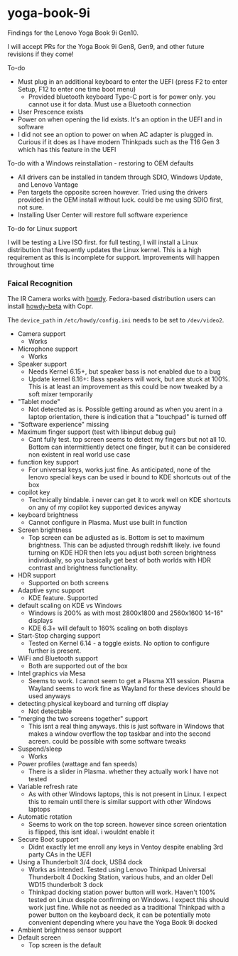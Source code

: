 # yoga-book-9i
Findings for the Lenovo Yoga Book 9i Gen10.

I will accept PRs for the Yoga Book 9i Gen8, Gen9, and other future revisions if they come!

To-do

- Must plug in an additional keyboard to enter the UEFI (press F2 to enter Setup, F12 to enter one time boot menu)
  - Provided bluetooth keyboard Type-C port is for power only. you cannot use it for data. Must use a Bluetooth connection
- User Prescence exists
- Power on when opening the lid exists. It's an option in the UEFI and in software
- I did not see an option to power on when AC adapter is plugged in. Curious if it does as I have modern Thinkpads such as the T16 Gen 3 which has this feature in the UEFI

To-do with a Windows reinstallation - restoring to OEM defaults

- All drivers can be installed in tandem through SDIO, Windows Update, and Lenovo Vantage
- Pen targets the opposite screen however. Tried using the drivers provided in the OEM install without luck. could be me using SDIO first, not sure.
- Installing User Center will restore full software experience

To-do for Linux support

I will be testing a Live ISO first. for full testing, I will install a Linux distribution that frequently updates the Linux kernel. This is a high requirement as this is incomplete for support. Improvements will happen throughout time

### Faical Recognition

The IR Camera works with [howdy](https://github.com/boltgolt/howdy). Fedora-based distribution users can install [howdy-beta](https://copr.fedorainfracloud.org/coprs/principis/howdy-beta/) with Copr.

The `device_path` in `/etc/howdy/config.ini` needs to be set to `/dev/video2`.

- Camera support
   - Works
- Microphone support
   - Works
- Speaker support
   - Needs Kernel 6.15+, but speaker bass is not enabled due to a bug
   - Update kernel 6.16+: Bass speakers will work, but are stuck at 100%. This is at least an improvement as this could be now tweaked by a soft mixer temporarily
- "Tablet mode"
   - Not detected as is. Possible getting around as when you arent in a laptop orientation, there is indication that a "touchpad" is turned off
- "Software experience" missing
- Maximum finger support (test with libinput debug gui)
    - Cant fully test. top screen seems to detect my fingers but not all 10. Bottom can intermittiently detect one finger, but it can be considered non existent in real world use case
- function key support
   - For universal keys, works just fine. As anticipated, none of the lenovo special keys can be used ir bound to KDE shortcuts out of the box
- copilot key
   - Technically bindable. i never can get it to work well on KDE shortcuts on any of my copilot key supported devices anyway
- keyboard brightness
   - Cannot configure in Plasma. Must use built in function
- Screen brightness
    - Top screen can be adjusted as is. Bottom is set to maximum brightness. This can be adjusted through redshift likely. ive found turning on KDE HDR then lets you adjust both screen brightness individually, so you basically get best of both worlds with HDR contrast and brightness functionality.
- HDR support
   - Supported on both screens
- Adaptive sync support
   - KDE feature. Supported
- default scaling on KDE vs Windows
   - Windows is 200% as with most 2800x1800 and 2560x1600 14-16" displays
   - KDE 6.3+ will default to 160% scaling on both displays
- Start-Stop charging support
   - Tested on Kernel 6.14 - a toggle exists. No option to configure further is present. 
- WiFi and Bluetooth support
    - Both are supported out of the box
- Intel graphics via Mesa
    - Seems to work. I cannot seem to get a Plasma X11 session. Plasma Wayland seems to work fine as Wayland for these devices should be used anyways
- detecting physical keyboard and turning off display
    - Not detectable
- "merging the two screens together" support
    - This isnt a real thing anyways. this is just software in Windows that makes a window overflow the top taskbar and into the second acreen. could be possible with some software tweaks
- Suspend/sleep
    - Works
- Power profiles (wattage and fan speeds)
    - There is a slider in Plasma. whether they actually work I have not tested
- Variable refresh rate
    - As with other Windows laptops, this is not present in Linux. I expect this to remain until there is similar support with other Windows laptops
- Automatic rotation
    - Seems to work on the top screen. however since screen orientation is flipped, this isnt ideal. i wouldnt enable it
- Secure Boot support
    - Didnt exactly let me enroll any keys in Ventoy despite enabling 3rd party CAs in the UEFI
- Using a Thunderbolt 3/4 dock, USB4 dock
    - Works as intended. Tested using Lenovo Thinkpad Universal Thunderbolt 4 Docking Station, various hubs, and an older Dell WD15 thunderbolt 3 dock
    - Thinkpad docking station power button will work. Haven't 100% tested on Linux despite confirming on Windows. I expect this should work just fine. While not as needed as a traditional Thinkpad with a power button on the keyboard deck, it can be potentially mote convenient depending where you have the Yoga Book 9i docked
- Ambient brightness sensor support
- Default screen
    - Top screen is the default


